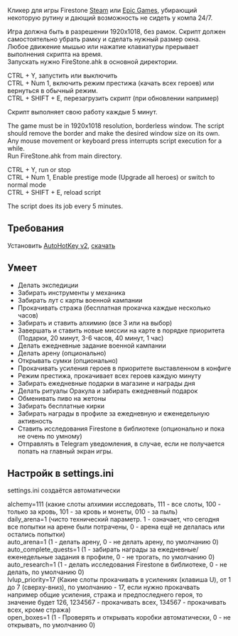 Кликер для игры Firestone [Steam](https://store.steampowered.com/app/1013320/Firestone/) или [Epic Games](https://store.epicgames.com/ru/p/firestone-online-idle-rpg-bfd04b), убирающий некоторую рутину и дающий возможность не сидеть у компа 24/7.

Игра должна быть в разрешении 1920x1018, без рамок. Скрипт должен самостоятельно убрать рамку и сделать нужный размер окна.  
Любое движение мышью или нажатие клавиатуры прерывает выполнения скрипта на время.  
Запускать нужно FireStone.ahk в основной директории.  

CTRL + Y, запустить или выключить  
CTRL + Num 1, включить режим престижа (качать всех героев) или вернуться в обычный режим.  
CTRL + SHIFT + E, перезагрузить скрипт (при обновлении например)  

Скрипт выполняет свою работу каждые 5 минут.

The game must be in 1920x1018 resolution, borderless window. The script should remove the border and make the desired window size on its own.  
Any mouse movement or keyboard press interrupts script execution for a while.  
Run FireStone.ahk from main directory.  

CTRL + Y, run or stop  
CTRL + Num 1, Enable prestige mode (Upgrade all heroes) or switch to normal mode  
CTRL + SHIFT + E, reload script  

The script does its job every 5 minutes.

## Требования
Установить [AutoHotKey v2](https://www.autohotkey.com), [скачать](https://www.autohotkey.com/download/ahk-v2.exe)

## Умеет
* Делать экспедиции
* Забирать инструменты у механика
* Забирать лут с карты военной кампании
* Прокачивать стража (бесплатная прокачка каждые несколько часов)
* Забирать и ставить алхимию (все 3 или на выбор)
* Завершать и ставить новые миссии на карте в порядке приоритета (Подарки, 20 минут, 3-6 часов, 40 минут, 1 час)
* Делать ежедневные задание военной кампании
* Делать арену (опционально)
* Открывать сумки (опционально)
* Прокачивать усиления героев в приоритете выставленном в конфиге
* Режим престижа, прокачивает всех героев каждую минуту
* Забирать ежедневные подарки в магазине и награды дня
* Делать ритуалы Оракула и забирать ежедневный подарок
* Обменивать пиво на жетоны
* Забирать бесплатные кирки
* Забирать награды в профиле за ежедневную и еженедельную активность
* Ставить исследования Firestone в библиотеке (опционально и пока не очень по умному)
* Отправлять в Telegram уведомления, в случае, если не получается попать на главный экран игры.

## Настройк в settings.ini
settings.ini создаётся автоматически

alchemy=111 (какие слоты алхимии исследовать, 111 - все слоты, 100 - только за кровь, 101 - за кровь и монеты, 010 - за пыль)  
daily_arena=1 (чисто технический параметр. 1 - означает, что сегодня все попытки на арене были потрачены, 0 - арена ещё не делалась или остались попытки)  
auto_arena=1 (1 - делать арену, 0 - не делать арену, по умолчанию 0)  
auto_complete_quests=1 (1 - забирать награды за ежедневные/еженедельные задания в профиле, 0 - не трогать, по умолчанию 0)  
auto_research=1 (1 - делать исследования Firestone в библиотеке, 0 - не делать, по умолчанию 0)  
lvlup_priority=17 (Какие слоты прокачивать в усилениях (клавиша U), от 1 до 7 (сверху-вниз), по умолчанию - 17, если нужно прокачвать например общие усиления, стража и предпоследнего героя, то значение будет 126, 1234567 - прокачивать всех, 134567 - прокачивать всех, кроме стража)  
open_boxes=1 (1 - Проверять и открывать коробки автоматически, 0 - не открывать, по умолчанию 0)  

